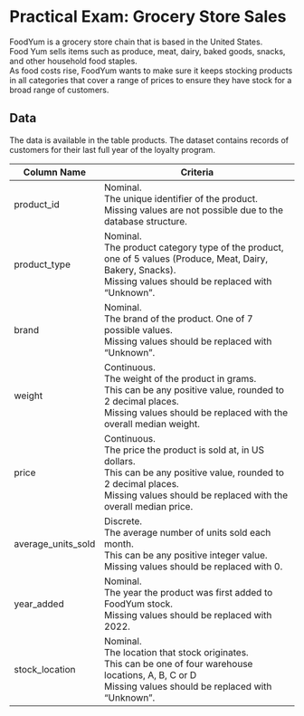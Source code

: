 # Practical Exam: Grocery Store Sales

FoodYum is a grocery store chain that is based in the United States. <br> Food Yum sells items such as produce, meat, dairy, baked goods, snacks, and other household food staples. <br> As food costs rise, FoodYum wants to make sure it keeps stocking products in all categories that cover a range of prices to ensure they have stock for a broad range of customers.

## Data
The data is available in the table products. The dataset contains records of customers for their last full year of the loyalty program.

| Column Name | Criteria | 
|--------|-----------|
|product_id|Nominal. <br> The unique identifier of the product. <br> Missing values are not possible due to the database structure.|
|product_type|Nominal. <br> The product category type of the product, one of 5 values (Produce, Meat, Dairy, Bakery, Snacks). <br> Missing values should be replaced with “Unknown”.|
|brand|Nominal. <br>  The brand of the product. One of 7 possible values. <br> Missing values should be replaced with “Unknown”.|
|weight|Continuous. <br> The weight of the product in grams. <br> This can be any positive value, rounded to 2 decimal places. <br> Missing values should be replaced with the overall median weight.|
|price|Continuous.  <br> The price the product is sold at, in US dollars. <br> This can be any positive value, rounded to 2 decimal places. <br> Missing values should be replaced with the overall median price.|
|average_units_sold|Discrete.  <br> The average number of units sold each month.  <br> This can be any positive integer value.  <br> Missing values should be replaced with 0.|
|year_added|Nominal. <br> The year the product was first added to FoodYum stock. <br> Missing values should be replaced with 2022.|
|stock_location|Nominal. <br> The location that stock originates. <br> This can be one of four warehouse locations, A, B, C or D <br> Missing values should be replaced with “Unknown”.|

